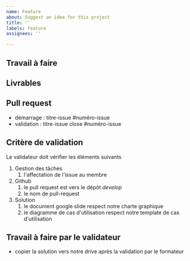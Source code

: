 ```yaml
---
name: Feature
about: Suggest an idea for this project
title: ''
labels: feature
assignees: ''

---
```


## Travail à faire

##  Livrables

## Pull request
- démarrage : titre-issue  #numéro-issue
- validation  : titre-issue close #numéro-issue

##  Critère de validation

Le validateur doit vérifier les éléments suivants 

1. Gestion des tâches 
   1. l'affectation de l'issue au membre
2. Github
   1. le pull request est vers le dépôt *develop*
   2. le nom de pull-request
3. Solution
   1. le document google slide respect notre charte graphique
   2. le diagramme de cas d'utilisation respect notre template de cas d'utilisation

## Travail à faire par le validateur
- copier la solution vers notre drive après la validation par le formateur
